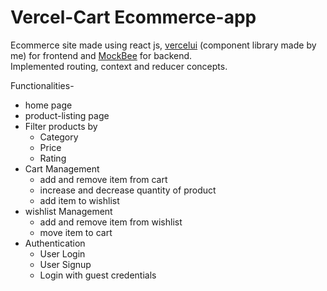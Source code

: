 # Vercel-Cart Ecommerce-app

Ecommerce site made using react js, [vercelui](https://vercelui.netlify.app/) (component library made by me) for frontend and [MockBee](https://mockbee.netlify.app) for backend.
<br/>
Implemented routing, context and reducer concepts.

Functionalities-
- home page
- product-listing page
- Filter products by
    - Category
    - Price
    - Rating
- Cart Management
    - add and remove item from cart
    - increase and decrease quantity of product
    - add item to wishlist
- wishlist Management
    - add and remove item from wishlist
    - move item to cart
- Authentication
    - User Login
    - User Signup
    - Login with guest credentials
